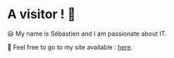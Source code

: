 # A visitor ! 🚀


😃 My name is Sébastien and I am passionate about IT.

🔗 Feel free to go to my site available : [here](https://sebastien-d.me/).
